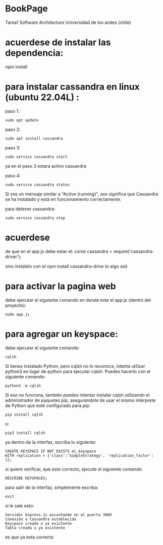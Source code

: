 # BookPage
Tarea1 Software Architecture Universidad de los andes (chile)

# acuerdese de instalar las dependencia:
npm install

# para instalar cassandra en linux (ubuntu 22.04L) :
paso 1:

    sudo apt update

paso 2:

    sudo apt install cassandra

paso 3:

    sudo service cassandra start

ya en el paso 3 estara activo cassandra

paso 4:

    sudo service cassandra status

Si ves un mensaje similar a "Active (running)", eso significa que Cassandra se ha instalado y está en funcionamiento correctamente.

para detener cassandra:

    sudo service cassandra stop

# acuerdese 

de que en el app.js debe estar el: const cassandra = require('cassandra-driver'); 

sino instalelo con el npm install cassandra-drive (o algo asi)

# para activar la pagina web
 debe ejecutar el siguiente comando en donde este el app.js (dentro del proyecto):

    node app.js

# para agregar un keyspace:

debe ejecutar el siguiente comando:

    cqlsh

Si tienes instalado Python, pero cqlsh no lo reconoce, intenta utilizar python3 en lugar de python para ejecutar cqlsh. Puedes hacerlo con el siguiente comando:

    python3 -m cqlsh

Si eso no funciona, también puedes intentar instalar cqlsh utilizando el administrador de paquetes pip, asegurándote de usar el mismo intérprete de Python que esté configurado para pip:

    pip install cqlsh

o:

    pip3 install cqlsh

ya dentro de la interfaz, escriba lo siguiente:

    CREATE KEYSPACE IF NOT EXISTS mi_keyspace
    WITH replication = {'class':'SimpleStrategy', 'replication_factor': 1};

si quiere verificar, que este correcto, ejecute el siguiente comando:

    DESCRIBE KEYSPACES;

para salir de la interfaz, simplemente escriba: 

    exit


si le sale esto:

    Servidor Express.js escuchando en el puerto 3000
    Conexión a Cassandra establecida
    Keyspace creado o ya existente
    Tabla creada o ya existente

es que ya esta correcto

